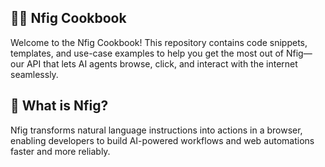 ## 🧑‍🍳 Nfig Cookbook
Welcome to the Nfig Cookbook! This repository contains code snippets, templates, and use-case examples to help you get the most out of Nfig—our API that lets AI agents browse, click, and interact with the internet seamlessly.

## 🚀 What is Nfig?
Nfig transforms natural language instructions into actions in a browser, enabling developers to build AI-powered workflows and web automations faster and more reliably.
